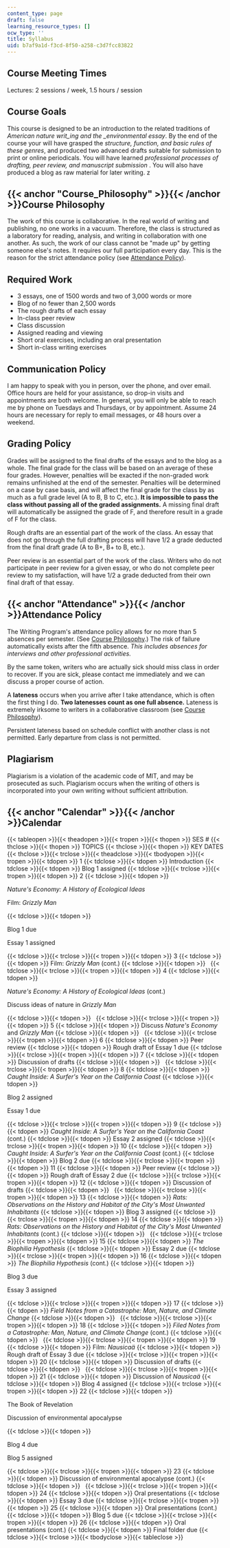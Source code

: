 ```yaml
---
content_type: page
draft: false
learning_resource_types: []
ocw_type: ''
title: Syllabus
uid: b7af9a1d-f3cd-8f50-a258-c3d7fcc83822
---
```

## Course Meeting Times

Lectures: 2 sessions / week, 1.5 hours / session

## Course Goals

This course is designed to be an introduction to the related traditions of *American nature writ\_ing and the \_environmental essay*. By the end of the course your will have grasped the *structure, function, and basic rules of these genres*, and produced two advanced drafts suitable for submission to print or online periodicals. You will have learned *professional processes of drafting, peer review, and manuscript submission* . You will also have produced a blog as raw material for later writing. z

## {{< anchor "Course_Philosophy" >}}{{< /anchor >}}Course Philosophy

The work of this course is collaborative. In the real world of writing and publishing, no one works in a vacuum. Therefore, the class is structured as a laboratory for reading, analysis, and writing in collaboration with one another. As such, the work of our class cannot be "made up" by getting someone else's notes. It requires our full participation every day. This is the reason for the strict attendance policy (see [Attendance Policy](#Attendance)).

## Required Work

- 3 essays, one of 1500 words and two of 3,000 words or more
- Blog of no fewer than 2,500 words
- The rough drafts of each essay
- In-class peer review
- Class discussion
- Assigned reading and viewing
- Short oral exercises, including an oral presentation
- Short in-class writing exercises

## Communication Policy

I am happy to speak with you in person, over the phone, and over email. Office hours are held for your assistance, so drop-in visits and appointments are both welcome. In general, you will only be able to reach me by phone on Tuesdays and Thursdays, or by appointment. Assume 24 hours are necessary for reply to email messages, or 48 hours over a weekend.

## Grading Policy

Grades will be assigned to the final drafts of the essays and to the blog as a whole. The final grade for the class will be based on an average of these four grades. However, penalties will be exacted if the non-graded work remains unfinished at the end of the semester. Penalties will be determined on a case by case basis, and will affect the final grade for the class by as much as a full grade level (A to B, B to C, etc.). **It is impossible to pass the class without passing all of the graded assignments.** A missing final draft will automatically be assigned the grade of F, and therefore result in a grade of F for the class.

Rough drafts are an essential part of the work of the class. An essay that does not go through the full drafting process will have 1/2 a grade deducted from the final draft grade (A to B+, B+ to B, etc.).

Peer review is an essential part of the work of the class. Writers who do not participate in peer review for a given essay, or who do not complete peer review to my satisfaction, will have 1/2 a grade deducted from their own final draft of that essay.

## {{< anchor "Attendance" >}}{{< /anchor >}}Attendance Policy

The Writing Program's attendance policy allows for no more than 5 absences per semester. (See [Course Philosophy](#Course_Philosophy).) The risk of failure automatically exists after the fifth absence. *This includes absences for interviews and other professional activities.*

By the same token, writers who are actually sick should miss class in order to recover. If you are sick, please contact me immediately and we can discuss a proper course of action.

A **lateness** occurs when you arrive after I take attendance, which is often the first thing I do. **Two latenesses count as one full absence.** Lateness is extremely irksome to writers in a collaborative classroom (see [Course Philosophy](#Course_Philosophy)).

Persistent lateness based on schedule conflict with another class is not permitted. Early departure from class is not permitted.

## Plagiarism

Plagiarism is a violation of the academic code of MIT, and may be prosecuted as such. Plagiarism occurs when the writing of others is incorporated into your own writing without sufficient attribution.

## {{< anchor "Calendar" >}}{{< /anchor >}}Calendar

{{< tableopen >}}{{< theadopen >}}{{< tropen >}}{{< thopen >}}
SES #
{{< thclose >}}{{< thopen >}}
TOPICS
{{< thclose >}}{{< thopen >}}
KEY DATES
{{< thclose >}}{{< trclose >}}{{< theadclose >}}{{< tbodyopen >}}{{< tropen >}}{{< tdopen >}}
1
{{< tdclose >}}{{< tdopen >}}
Introduction
{{< tdclose >}}{{< tdopen >}}
Blog 1 assigned
{{< tdclose >}}{{< trclose >}}{{< tropen >}}{{< tdopen >}}
2
{{< tdclose >}}{{< tdopen >}}

*Nature's Economy: A History of Ecological Ideas*

Film: *Grizzly Man*

{{< tdclose >}}{{< tdopen >}}

Blog 1 due

Essay 1 assigned

{{< tdclose >}}{{< trclose >}}{{< tropen >}}{{< tdopen >}}
3
{{< tdclose >}}{{< tdopen >}}
Film: *Grizzly Man* (cont.)
{{< tdclose >}}{{< tdopen >}}
 
{{< tdclose >}}{{< trclose >}}{{< tropen >}}{{< tdopen >}}
4
{{< tdclose >}}{{< tdopen >}}

*Nature's Economy: A History of Ecological Ideas* (cont.)

Discuss ideas of nature in *Grizzly Man*

{{< tdclose >}}{{< tdopen >}}
 
{{< tdclose >}}{{< trclose >}}{{< tropen >}}{{< tdopen >}}
5
{{< tdclose >}}{{< tdopen >}}
Discuss *Nature's Economy* and *Grizzly Man*
{{< tdclose >}}{{< tdopen >}}
 
{{< tdclose >}}{{< trclose >}}{{< tropen >}}{{< tdopen >}}
6
{{< tdclose >}}{{< tdopen >}}
Peer review
{{< tdclose >}}{{< tdopen >}}
Rough draft of Essay 1 due
{{< tdclose >}}{{< trclose >}}{{< tropen >}}{{< tdopen >}}
7
{{< tdclose >}}{{< tdopen >}}
Discussion of drafts
{{< tdclose >}}{{< tdopen >}}
 
{{< tdclose >}}{{< trclose >}}{{< tropen >}}{{< tdopen >}}
8
{{< tdclose >}}{{< tdopen >}}
*Caught Inside: A Surfer's Year on the California Coast*
{{< tdclose >}}{{< tdopen >}}

Blog 2 assigned

Essay 1 due

{{< tdclose >}}{{< trclose >}}{{< tropen >}}{{< tdopen >}}
9
{{< tdclose >}}{{< tdopen >}}
*Caught Inside: A Surfer's Year on the California Coast* (cont.)
{{< tdclose >}}{{< tdopen >}}
Essay 2 assigned
{{< tdclose >}}{{< trclose >}}{{< tropen >}}{{< tdopen >}}
10
{{< tdclose >}}{{< tdopen >}}
*Caught Inside: A Surfer's Year on the California Coast* (cont.)
{{< tdclose >}}{{< tdopen >}}
Blog 2 due
{{< tdclose >}}{{< trclose >}}{{< tropen >}}{{< tdopen >}}
11
{{< tdclose >}}{{< tdopen >}}
Peer review
{{< tdclose >}}{{< tdopen >}}
Rough draft of Essay 2 due
{{< tdclose >}}{{< trclose >}}{{< tropen >}}{{< tdopen >}}
12
{{< tdclose >}}{{< tdopen >}}
Discussion of drafts
{{< tdclose >}}{{< tdopen >}}
 
{{< tdclose >}}{{< trclose >}}{{< tropen >}}{{< tdopen >}}
13
{{< tdclose >}}{{< tdopen >}}
*Rats: Observations on the History and Habitat of the City's Most Unwanted Inhabitants*
{{< tdclose >}}{{< tdopen >}}
Blog 3 assigned
{{< tdclose >}}{{< trclose >}}{{< tropen >}}{{< tdopen >}}
14
{{< tdclose >}}{{< tdopen >}}
*Rats: Observations on the History and Habitat of the City's Most Unwanted Inhabitants* (cont.)
{{< tdclose >}}{{< tdopen >}}
 
{{< tdclose >}}{{< trclose >}}{{< tropen >}}{{< tdopen >}}
15
{{< tdclose >}}{{< tdopen >}}
*The Biophilia Hypothesis*
{{< tdclose >}}{{< tdopen >}}
Essay 2 due
{{< tdclose >}}{{< trclose >}}{{< tropen >}}{{< tdopen >}}
16
{{< tdclose >}}{{< tdopen >}}
*The Biophilia Hypothesis* (cont.)
{{< tdclose >}}{{< tdopen >}}

Blog 3 due

Essay 3 assigned

{{< tdclose >}}{{< trclose >}}{{< tropen >}}{{< tdopen >}}
17
{{< tdclose >}}{{< tdopen >}}
*Field Notes from a Catastrophe: Man, Nature, and Climate Change*
{{< tdclose >}}{{< tdopen >}}
 
{{< tdclose >}}{{< trclose >}}{{< tropen >}}{{< tdopen >}}
18
{{< tdclose >}}{{< tdopen >}}
*Filed Notes from a Catastrophe: Man, Nature, and Climate Change* (cont.)
{{< tdclose >}}{{< tdopen >}}
 
{{< tdclose >}}{{< trclose >}}{{< tropen >}}{{< tdopen >}}
19
{{< tdclose >}}{{< tdopen >}}
Film: *Nausicaä*
{{< tdclose >}}{{< tdopen >}}
Rough draft of Essay 3 due
{{< tdclose >}}{{< trclose >}}{{< tropen >}}{{< tdopen >}}
20
{{< tdclose >}}{{< tdopen >}}
Discussion of drafts
{{< tdclose >}}{{< tdopen >}}
 
{{< tdclose >}}{{< trclose >}}{{< tropen >}}{{< tdopen >}}
21
{{< tdclose >}}{{< tdopen >}}
Discussion of *Nausicaä*
{{< tdclose >}}{{< tdopen >}}
Blog 4 assigned
{{< tdclose >}}{{< trclose >}}{{< tropen >}}{{< tdopen >}}
22
{{< tdclose >}}{{< tdopen >}}

The Book of Revelation

Discussion of environmental apocalypse

{{< tdclose >}}{{< tdopen >}}

Blog 4 due

Blog 5 assigned

{{< tdclose >}}{{< trclose >}}{{< tropen >}}{{< tdopen >}}
23
{{< tdclose >}}{{< tdopen >}}
Discussion of environmental apocalypse (cont.)
{{< tdclose >}}{{< tdopen >}}
 
{{< tdclose >}}{{< trclose >}}{{< tropen >}}{{< tdopen >}}
24
{{< tdclose >}}{{< tdopen >}}
Oral presentations
{{< tdclose >}}{{< tdopen >}}
Essay 3 due
{{< tdclose >}}{{< trclose >}}{{< tropen >}}{{< tdopen >}}
25
{{< tdclose >}}{{< tdopen >}}
Oral presentations (cont.)
{{< tdclose >}}{{< tdopen >}}
Blog 5 due
{{< tdclose >}}{{< trclose >}}{{< tropen >}}{{< tdopen >}}
26
{{< tdclose >}}{{< tdopen >}}
Oral presentations (cont.)
{{< tdclose >}}{{< tdopen >}}
Final folder due
{{< tdclose >}}{{< trclose >}}{{< tbodyclose >}}{{< tableclose >}}